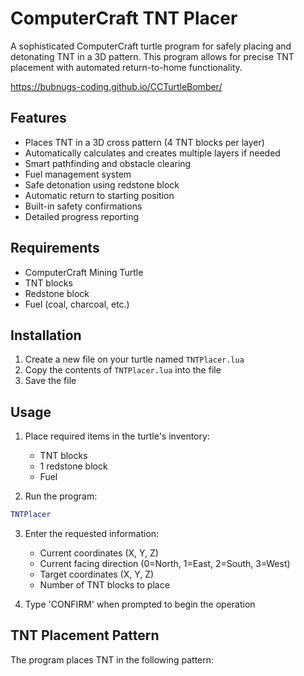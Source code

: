 # ComputerCraft TNT Placer

A sophisticated ComputerCraft turtle program for safely placing and detonating TNT in a 3D pattern. This program allows for precise TNT placement with automated return-to-home functionality.

https://bubnugs-coding.github.io/CCTurtleBomber/

## Features

- Places TNT in a 3D cross pattern (4 TNT blocks per layer)
- Automatically calculates and creates multiple layers if needed
- Smart pathfinding and obstacle clearing
- Fuel management system
- Safe detonation using redstone block
- Automatic return to starting position
- Built-in safety confirmations
- Detailed progress reporting

## Requirements

- ComputerCraft Mining Turtle
- TNT blocks
- Redstone block
- Fuel (coal, charcoal, etc.)

## Installation

1. Create a new file on your turtle named `TNTPlacer.lua`
2. Copy the contents of `TNTPlacer.lua` into the file
3. Save the file

## Usage

1. Place required items in the turtle's inventory:
   - TNT blocks
   - 1 redstone block
   - Fuel

2. Run the program:
```lua
TNTPlacer
```

3. Enter the requested information:
   - Current coordinates (X, Y, Z)
   - Current facing direction (0=North, 1=East, 2=South, 3=West)
   - Target coordinates (X, Y, Z)
   - Number of TNT blocks to place

4. Type 'CONFIRM' when prompted to begin the operation

## TNT Placement Pattern

The program places TNT in the following pattern: 
